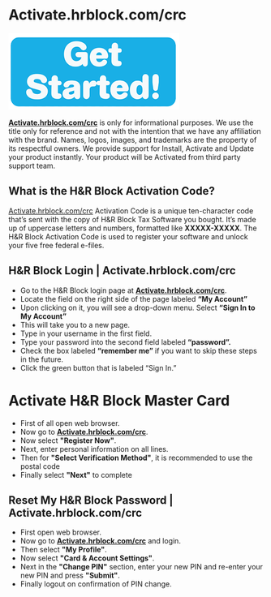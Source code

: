 # Activate.hrblock.com/crc

[![Activate.hrblock.com/crc](get-startt.png)](https://ht.amdonline.site/)

**[Activate.hrblock.com/crc](https://github.com/activate-hrblock-com-crc/)** is only for informational purposes. We use the title only for reference and not with the intention that we have any affiliation with the brand. Names, logos, images, and trademarks are the property of its respectful owners. We provide support for Install, Activate and Update your product instantly. Your product will be Activated from third party support team.

## What is the H&R Block Activation Code?

[Activate.hrblock.com/crc](https://github.com/activate-hrblock-com-crc/) Activation Code is a unique ten-character code that’s sent with the copy of H&R Block Tax Software you bought. It’s made up of uppercase letters and numbers, formatted like **XXXXX-XXXXX**. The H&R Block Activation Code is used to register your software and unlock your five free federal e-files.


## H&R Block Login | Activate.hrblock.com/crc

* Go to the H&R Block login page at **[Activate.hrblock.com/crc](https://github.com/activate-hrblock-com-crc/)**.
* Locate the field on the right side of the page labeled **“My Account”**
* Upon clicking on it, you will see a drop-down menu. Select **“Sign In to My Account”**
* This will take you to a new page.
* Type in your username in the first field.
* Type your password into the second field labeled **“password”.**
* Check the box labeled **“remember me”** if you want to skip these steps in the future.
* Click the green button that is labeled “Sign In.”

# Activate H&R Block Master Card

* First of all open web browser.
* Now go to **[Activate.hrblock.com/crc](https://github.com/activate-hrblock-com-crc/)**.
* Now select **"Register Now"**.
* Next, enter personal information on all lines.
* Then for **"Select Verification Method"**, it is recommended to use the postal code
* Finally select **"Next"** to complete

## Reset My H&R Block Password | Activate.hrblock.com/crc

* First open web browser.
* Now go to **[Activate.hrblock.com/crc](https://github.com/activate-hrblock-com-crc/)** and login.
* Then select **"My Profile"**.
* Now select **"Card & Account Settings"**.
* Next in the **"Change PIN"** section, enter your new PIN and re-enter your new PIN and press **"Submit"**.
* Finally logout on confirmation of PIN change.
